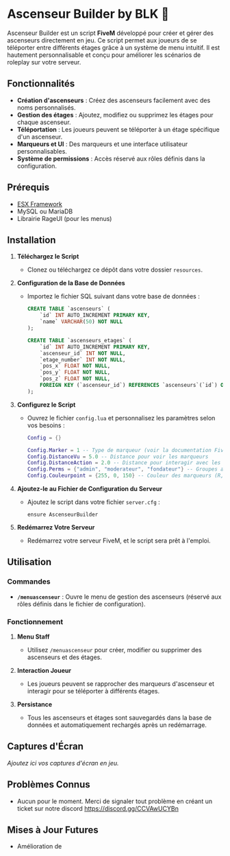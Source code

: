 # Ascenseur Builder by BLK 🚀

Ascenseur Builder est un script **FiveM** développé pour créer et gérer des ascenseurs directement en jeu. Ce script permet aux joueurs de se téléporter entre différents étages grâce à un système de menu intuitif. Il est hautement personnalisable et conçu pour améliorer les scénarios de roleplay sur votre serveur.

## Fonctionnalités

- **Création d'ascenseurs** : Créez des ascenseurs facilement avec des noms personnalisés.
- **Gestion des étages** : Ajoutez, modifiez ou supprimez les étages pour chaque ascenseur.
- **Téléportation** : Les joueurs peuvent se téléporter à un étage spécifique d'un ascenseur.
- **Marqueurs et UI** : Des marqueurs et une interface utilisateur personnalisables.
- **Système de permissions** : Accès réservé aux rôles définis dans la configuration.

## Prérequis

- [ESX Framework](https://github.com/esx-framework/esx_core)
- MySQL ou MariaDB
- Librairie RageUI (pour les menus)

## Installation

1. **Téléchargez le Script**
   - Clonez ou téléchargez ce dépôt dans votre dossier `resources`.

2. **Configuration de la Base de Données**
   - Importez le fichier SQL suivant dans votre base de données :
     ```sql
     CREATE TABLE `ascenseurs` (
         `id` INT AUTO_INCREMENT PRIMARY KEY,
         `name` VARCHAR(50) NOT NULL
     );

     CREATE TABLE `ascenseurs_etages` (
         `id` INT AUTO_INCREMENT PRIMARY KEY,
         `ascenseur_id` INT NOT NULL,
         `etage_number` INT NOT NULL,
         `pos_x` FLOAT NOT NULL,
         `pos_y` FLOAT NOT NULL,
         `pos_z` FLOAT NOT NULL,
         FOREIGN KEY (`ascenseur_id`) REFERENCES `ascenseurs`(`id`) ON DELETE CASCADE
     );
     ```

3. **Configurez le Script**
   - Ouvrez le fichier `config.lua` et personnalisez les paramètres selon vos besoins :
     ```lua
     Config = {}

     Config.Marker = 1 -- Type de marqueur (voir la documentation FiveM)
     Config.DistanceVu = 5.0 -- Distance pour voir les marqueurs
     Config.DistanceAction = 2.0 -- Distance pour interagir avec les marqueurs
     Config.Perms = {"admin", "moderateur", "fondateur"} -- Groupes ayant accès au menu
     Config.Couleurpoint = {255, 0, 150} -- Couleur des marqueurs (R, G, B)
     ```

4. **Ajoutez-le au Fichier de Configuration du Serveur**
   - Ajoutez le script dans votre fichier `server.cfg` :
     ```
     ensure AscenseurBuilder
     ```

5. **Redémarrez Votre Serveur**
   - Redémarrez votre serveur FiveM, et le script sera prêt à l'emploi.

## Utilisation

### Commandes

- **`/menuascenseur`** : Ouvre le menu de gestion des ascenseurs (réservé aux rôles définis dans le fichier de configuration).

### Fonctionnement

1. **Menu Staff**
   - Utilisez `/menuascenseur` pour créer, modifier ou supprimer des ascenseurs et des étages.

2. **Interaction Joueur**
   - Les joueurs peuvent se rapprocher des marqueurs d'ascenseur et interagir pour se téléporter à différents étages.

3. **Persistance**
   - Tous les ascenseurs et étages sont sauvegardés dans la base de données et automatiquement rechargés après un redémarrage.

## Captures d'Écran

_Ajoutez ici vos captures d'écran en jeu._

## Problèmes Connus

- Aucun pour le moment. Merci de signaler tout problème en créant un ticket sur notre discord https://discord.gg/CCVAwUCYBn

## Mises à Jour Futures

- Amélioration de
